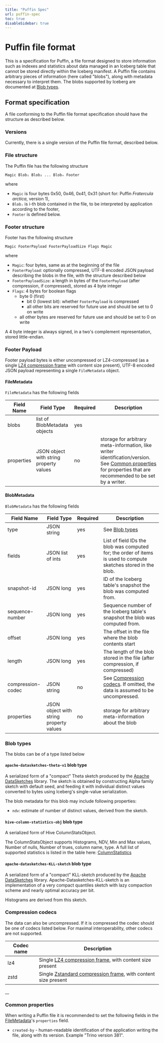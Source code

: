 ```yaml
---
title: "Puffin Spec"
url: puffin-spec
toc: true
disableSidebar: true
---
```

<!--
 - Licensed to the Apache Software Foundation (ASF) under one or more
 - contributor license agreements.  See the NOTICE file distributed with
 - this work for additional information regarding copyright ownership.
 - The ASF licenses this file to You under the Apache License, Version 2.0
 - (the "License"); you may not use this file except in compliance with
 - the License.  You may obtain a copy of the License at
 -
 -   http://www.apache.org/licenses/LICENSE-2.0
 -
 - Unless required by applicable law or agreed to in writing, software
 - distributed under the License is distributed on an "AS IS" BASIS,
 - WITHOUT WARRANTIES OR CONDITIONS OF ANY KIND, either express or implied.
 - See the License for the specific language governing permissions and
 - limitations under the License.
 -->

# Puffin file format

This is a specification for Puffin, a file format designed to store
information such as indexes and statistics about data managed in an
Iceberg table that cannot be stored directly within the Iceberg manifest. A
Puffin file contains arbitrary pieces of information (here called "blobs"),
along with metadata necessary to interpret them. The blobs supported by Iceberg
are documented at [Blob types](#blob-types).

## Format specification

A file conforming to the Puffin file format specification should have the structure
as described below.

### Versions

Currently, there is a single version of the Puffin file format, described below.

### File structure

The Puffin file has the following structure

```
Magic Blob₁ Blob₂ ... Blobₙ Footer
```

where

- `Magic` is four bytes 0x50, 0x46, 0x41, 0x31 (short for: Puffin _Fratercula
  arctica_, version 1),
- `Blobᵢ` is i-th blob contained in the file, to be interpreted by application
  according to the footer,
- `Footer` is defined below.

### Footer structure

Footer has the following structure

```
Magic FooterPayload FooterPayloadSize Flags Magic
```

where

- `Magic`: four bytes, same as at the beginning of the file
- `FooterPayload`: optionally compressed, UTF-8 encoded JSON payload describing the
  blobs in the file, with the structure described below
- `FooterPayloadSize`: a length in bytes of the `FooterPayload` (after compression,
  if compressed), stored as 4 byte integer
- `Flags`: 4 bytes for boolean flags
  - byte 0 (first)
    - bit 0 (lowest bit): whether `FooterPayload` is compressed
    - all other bits are reserved for future use and should be set to 0 on write
  - all other bytes are reserved for future use and should be set to 0 on write

A 4 byte integer is always signed, in a two's complement representation, stored
little-endian.

### Footer Payload

Footer payload bytes is either uncompressed or LZ4-compressed (as a single
[LZ4 compression frame](https://github.com/lz4/lz4/blob/77d1b93f72628af7bbde0243b4bba9205c3138d9/doc/lz4_Frame_format.md)
with content size present), UTF-8 encoded JSON payload representing a single
`FileMetadata` object.

#### FileMetadata

`FileMetadata` has the following fields


| Field Name | Field Type                              | Required | Description |
| ---------- | --------------------------------------- | -------- | ----------- |
| blobs      | list of BlobMetadata objects            | yes      |
| properties | JSON object with string property values | no       | storage for arbitrary meta-information, like writer identification/version. See [Common properties](#common-properties) for properties that are recommended to be set by a writer.

#### BlobMetadata

`BlobMetadata` has the following fields

| Field Name        | Field Type                              | Required | Description |
|-------------------|-----------------------------------------|----------| ----------- |
| type              | JSON string                             | yes      | See [Blob types](#blob-types)
| fields            | JSON list of ints                       | yes      | List of field IDs the blob was computed for; the order of items is used to compute sketches stored in the blob.
| snapshot-id       | JSON long                               | yes      | ID of the Iceberg table's snapshot the blob was computed from.
| sequence-number   | JSON long                               | yes      | Sequence number of the Iceberg table's snapshot the blob was computed from.
| offset            | JSON long                               | yes      | The offset in the file where the blob contents start
| length            | JSON long                               | yes      | The length of the blob stored in the file (after compression, if compressed)
| compression-codec | JSON string                             | no       | See [Compression codecs](#compression-codecs). If omitted, the data is assumed to be uncompressed.
| properties        | JSON object with string property values | no       | storage for arbitrary meta-information about the blob

### Blob types

The blobs can be of a type listed below

#### `apache-datasketches-theta-v1` blob type

A serialized form of a "compact" Theta sketch produced by the [Apache
DataSketches](https://datasketches.apache.org/) library. The sketch is obtained by
constructing Alpha family sketch with default seed, and feeding it with individual
distinct values converted to bytes using Iceberg's single-value serialization.

The blob metadata for this blob may include following properties:

- `ndv`: estimate of number of distinct values, derived from the sketch.

#### `hive-column-statistics-obj` blob type

A serialized form of Hive ColumnStatsObject.

The ColumnStatsObject supports Histograms, NDV, Min and Max values, Number of nulls, Number of trues, column name, type.
A full list of supported statistics is listed in the table here:
[ColumnStatistics](https://cwiki.apache.org/confluence/display/Hive/StatsDev#StatsDev-ColumnStatistics)

#### `apache-datasketches-KLL-sketch` blob type

A serialized form of a "compact" KLL-sketch produced by the [Apache
DataSketches](https://datasketches.apache.org/) library.
Apache-Datasketches-KLL-sketch is an implementation of a very compact quantiles
sketch with lazy compaction scheme and nearly optimal accuracy per bit.

Histograms are derived from this sketch.

### Compression codecs

The data can also be uncompressed. If it is compressed the codec should be one of
codecs listed below. For maximal interoperability, other codecs are not supported.

| Codec name | Description                                                                                                                                                                                     |
|------------|-------------------------------------------------------------------------------------------------------------------------------------------------------------------------------------------------|
| lz4        | Single [LZ4 compression frame](https://github.com/lz4/lz4/blob/77d1b93f72628af7bbde0243b4bba9205c3138d9/doc/lz4_Frame_format.md), with content size present                                     |
| zstd       | Single [Zstandard compression frame](https://github.com/facebook/zstd/blob/8af64f41161f6c2e0ba842006fe238c664a6a437/doc/zstd_compression_format.md#zstandard-frames), with content size present |
__

### Common properties

When writing a Puffin file it is recommended to set the following fields in the
[FileMetadata](#filemetadata)'s `properties` field.

- `created-by` - human-readable identification of the application writing the file,
  along with its version. Example "Trino version 381".
